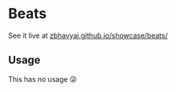 # Beats

See it live at [zbhavyai.github.io/showcase/beats/](https://zbhavyai.github.io/showcase/beats/)



## Usage

This has no usage :stuck_out_tongue_winking_eye:
